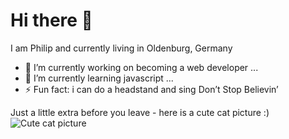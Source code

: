# Hi there 👋

I am Philip and currently living in Oldenburg, Germany

- 🔭 I’m currently working on becoming a web developer ...
- 🌱 I’m currently learning javascript ...
- ⚡ Fun fact: i can do a headstand and sing Don’t Stop Believin’


Just a little extra before you leave - here is a cute cat picture :)
![Cute cat picture](https://images.unsplash.com/photo-1541781774459-bb2af2f05b55?ixlib=rb-1.2.1&ixid=MnwxMjA3fDB8MHxwaG90by1wYWdlfHx8fGVufDB8fHx8&auto=format&fit=crop&w=860&q=80)
